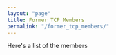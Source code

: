 ```yaml
---
layout: "page"
title: Former TCP Members
permalink: "/former_tcp_members/"
---
```


Here's a list of the members
